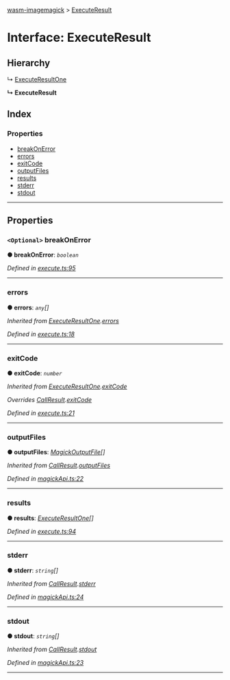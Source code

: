 [wasm-imagemagick](../README.md) > [ExecuteResult](../interfaces/executeresult.md)

# Interface: ExecuteResult

## Hierarchy

↳  [ExecuteResultOne](executeresultone.md)

**↳ ExecuteResult**

## Index

### Properties

* [breakOnError](executeresult.md#breakonerror)
* [errors](executeresult.md#errors)
* [exitCode](executeresult.md#exitcode)
* [outputFiles](executeresult.md#outputfiles)
* [results](executeresult.md#results)
* [stderr](executeresult.md#stderr)
* [stdout](executeresult.md#stdout)

---

## Properties

<a id="breakonerror"></a>

### `<Optional>` breakOnError

**● breakOnError**: *`boolean`*

*Defined in [execute.ts:95](https://github.com/KnicKnic/WASM-ImageMagick/blob/7684a1c/src/execute.ts#L95)*

___
<a id="errors"></a>

###  errors

**● errors**: *`any`[]*

*Inherited from [ExecuteResultOne](executeresultone.md).[errors](executeresultone.md#errors)*

*Defined in [execute.ts:18](https://github.com/KnicKnic/WASM-ImageMagick/blob/7684a1c/src/execute.ts#L18)*

___
<a id="exitcode"></a>

###  exitCode

**● exitCode**: *`number`*

*Inherited from [ExecuteResultOne](executeresultone.md).[exitCode](executeresultone.md#exitcode)*

*Overrides [CallResult](callresult.md).[exitCode](callresult.md#exitcode)*

*Defined in [execute.ts:21](https://github.com/KnicKnic/WASM-ImageMagick/blob/7684a1c/src/execute.ts#L21)*

___
<a id="outputfiles"></a>

###  outputFiles

**● outputFiles**: *[MagickOutputFile](magickoutputfile.md)[]*

*Inherited from [CallResult](callresult.md).[outputFiles](callresult.md#outputfiles)*

*Defined in [magickApi.ts:22](https://github.com/KnicKnic/WASM-ImageMagick/blob/7684a1c/src/magickApi.ts#L22)*

___
<a id="results"></a>

###  results

**● results**: *[ExecuteResultOne](executeresultone.md)[]*

*Defined in [execute.ts:94](https://github.com/KnicKnic/WASM-ImageMagick/blob/7684a1c/src/execute.ts#L94)*

___
<a id="stderr"></a>

###  stderr

**● stderr**: *`string`[]*

*Inherited from [CallResult](callresult.md).[stderr](callresult.md#stderr)*

*Defined in [magickApi.ts:24](https://github.com/KnicKnic/WASM-ImageMagick/blob/7684a1c/src/magickApi.ts#L24)*

___
<a id="stdout"></a>

###  stdout

**● stdout**: *`string`[]*

*Inherited from [CallResult](callresult.md).[stdout](callresult.md#stdout)*

*Defined in [magickApi.ts:23](https://github.com/KnicKnic/WASM-ImageMagick/blob/7684a1c/src/magickApi.ts#L23)*

___

